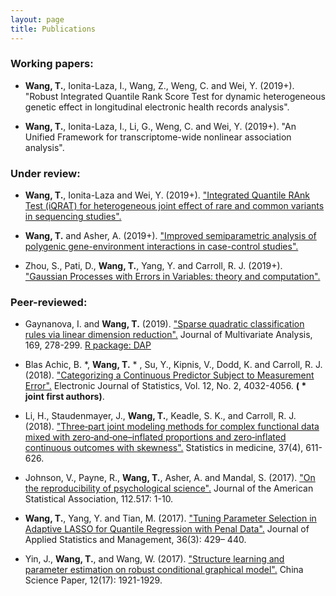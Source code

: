 ```yaml
---
layout: page
title: Publications
---
```


### Working papers:

- **Wang, T.**, Ionita-Laza, I., Wang, Z., Weng, C. and Wei, Y. (2019+). "Robust Integrated Quantile Rank Score Test for dynamic heterogeneous genetic effect in longitudinal electronic health records analysis". 

- **Wang, T.**, Ionita-Laza, I., Li, G., Weng, C. and Wei, Y. (2019+). "An Unified Framework for transcriptome-wide nonlinear association analysis". 

### Under review:

- **Wang, T.**, Ionita-Laza and Wei, Y. (2019+). ["Integrated Quantile RAnk Test (iQRAT) for heterogeneous joint effect of rare and common variants in sequencing studies".](https://arxiv.org/abs/1910.10102)

- **Wang, T.** and Asher, A. (2019+). ["Improved semiparametric analysis of polygenic gene-environment interactions in case-control studies".](https://arxiv.org/abs/1909.07501)

- Zhou, S., Pati, D., **Wang, T.**, Yang, Y. and Carroll, R. J. (2019+). ["Gaussian Processes with Errors in Variables: theory and computation".](https://arxiv.org/abs/1910.06235)

### Peer-reviewed:

- Gaynanova, I. and **Wang, T.** (2019). ["Sparse quadratic classification rules via linear dimension reduction".](https://doi.org/10.1016/j.jmva.2018.09.011) Journal of Multivariate Analysis, 169, 278-299. 
[R package: DAP](https://cran.r-project.org/web/packages/DAP/index.html)

- Blas Achic, B. *, **Wang, T.** * , Su, Y., Kipnis, V., Dodd, K. and Carroll, R. J. (2018). ["Categorizing a Continuous Predictor Subject to Measurement Error".](https://projecteuclid.org/euclid.ejs/1544518836) Electronic Journal of Statistics, Vol. 12, No. 2, 4032-4056. **( * joint first authors)**. 

- Li, H., Staudenmayer, J., **Wang, T.**, Keadle, S. K., and Carroll, R. J. (2018). ["Three‐part joint modeling methods for complex functional data mixed with zero‐and‐one–inflated proportions and zero‐inflated continuous outcomes with skewness".](https://www.ncbi.nlm.nih.gov/pubmed/29052239) Statistics in medicine, 37(4), 611-626.

- Johnson, V., Payne, R., **Wang, T.**, Asher, A. and Mandal, S. (2017).
["On the reproducibility of psychological science".](https://amstat.tandfonline.com/doi/abs/10.1080/01621459.2016.1240079#.WqQ13ZPwbOQ) Journal of the American Statistical Association, 112.517: 1-10.

-  **Wang, T.**, Yang, Y. and Tian, M. (2017). ["Tuning Parameter Selection in Adaptive 
LASSO for Quantile Regression with Penal Data".](http://www.sltj.chinajournal.net.cn/WKB2/WebPublication/paperDigest.aspx?paperID=b60aaa1e-c54c-4e9f-9f37-7f742f25b4b1) Journal of Applied Statistics and Management, 36(3): 429– 440.

-  Yin, J., **Wang, T.**, and  Wang, W. (2017). ["Structure learning and parameter estimation on robust conditional graphical model".](http://www.cnki.com.cn/Article/CJFDTotal-ZKZX201717001.htm) China Science Paper, 12(17): 1921-1929.





